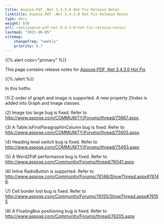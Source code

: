 ```yaml
---
title: Aspose.Pdf .Net 3.4.3.0 Hot Fix Release Notes
linktitle: Aspose.Pdf .Net 3.4.3.0 Hot Fix Release Notes
type: docs
weight: 650
url: /net/aspose-pdf-net-3-4-3-0-hot-fix-release-notes/
lastmod: "2021-06-05"
sitemap:
    changefreq: "weekly"
    priority: 0.7
---
```


{{% alert color="primary" %}}

This page contains release notes for [Aspose.PDF .Net 3.4.3.0 Hot Fix](https://downloads.aspose.com/pdf/net/new-releases/aspose.pdf-.net-3.4.3.0-hot-fix/)

{{% /alert %}}

In this hotfix:

\1) Z-order of graph and image is supported. A new property ZIndex is added into Graph and Image classes.

\2) Image too large bug is fixed. Refer to <http://www.aspose.com/COMMUNITY/Forums/thread/75667.aspx>.

\3) A Table.IsFirstParagraphInColumn bug is fixed. Refer to <http://www.aspose.com/COMMUNITY/Forums/thread/75605.aspx>.

\4) Heading level switch bug is fixed. Refer to <http://www.aspose.com/COMMUNITY/Forums/thread/75493.aspx>

\5) A Word2Pdf performance bug is fixed. Refer to <http://www.aspose.com/Community/Forums/thread/76041.aspx>

\6) Inline RadioButton is supported. Refer to <http://www.aspose.com/Community/Forums/76146/ShowThread.aspx#76146>.

\7) Cell border lost bug is fixed. Refer to <http://www.aspose.com/Community/Forums/76155/ShowThread.aspx#76155>

\8) A FloatingBox positioning bug is fixed. Refer to <http://www.aspose.com/Community/Forums/thread/76205.aspx>
